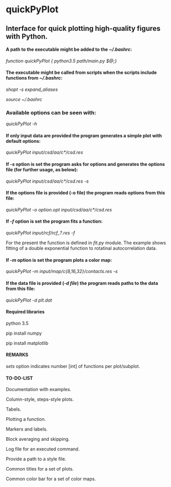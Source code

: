 # quickPyPlot
## Interface for quick plotting high-quality figures with Python.

#### A path to the executable might be added to the *~/.bashrc*:

*function quickPyPlot { python3.5 path/main.py $@;}*

#### The executable might be called from scripts when the scripts include functions from *~/.bashrc*:

*shopt -s expand_aliases*

*source ~/.bashrc*

### Available options can be seen with:

*quickPyPlot -h*

#### If only input data are provided the program generates a simple plot with default options: 

*quickPyPlot input/csd/aa/c\*/csd.res*

#### If *-s* option is set the program asks for options and generates the options file (for further usage, as below):

*quickPyPlot input/csd/aa/c\*/csd.res -s*

#### If the options file is provided (-o file) the program reads options from this file: 

*quickPyPlot -o option.opt input/csd/aa/c\*/csd.res* 

#### If *-f* option is set the program fits a function: 

*quickPyPlot input/rcf/rcf_?.res -f*

For the present the function is defined in *fit.py* module. The example shows fitting of a double exponential function to rotatinal autocorrelation data.

#### If *-m* option is set the program plots a color map: 

*quickPyPlot -m input/map/c\{8,16,32\}/contacts.res -s*

#### If the data file is provided (*-d file*) the program reads paths to the data from this file: 

*quickPyPlot -d plt.dat*

#### Required libraries

python 3.5

pip install numpy

pip install matplotlib

#### REMARKS

*sets* option indicates number [int] of functions per plot/subplot.

#### TO-DO-LIST

Documentation with examples.

Column-style, steps-style plots. 

Tabels.

Plotting a function.

Markers and labels.

Block averaging and skipping.

Log file for an executed command.

Provide a path to a style file.

Common titles for a set of plots.

Common color bar for a set of color maps.
